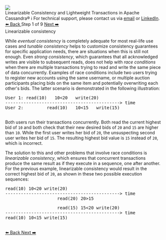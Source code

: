 <!-- TOP -->
<div class="top">
  <img class="scenario-academy-logo" src="https://datastax-academy.github.io/katapod-shared-assets/images/ds-academy-2023.svg" />
  <div class="scenario-title-section">
    <span class="scenario-title">Linearizable Consistency and Lightweight Transactions in Apache Cassandra®</span>
    <span class="scenario-subtitle">ℹ️ For technical support, please contact us via <a href="mailto:aleksandr.volochnev@datastax.com">email</a> or <a href="https://dtsx.io/aleks">LinkedIn</a>.</span>
  </div>
</div>

<!-- NAVIGATION -->
<div id="navigation-top" class="navigation-top">
 <a href='command:katapod.loadPage?[{"step":"intro"}]' 
   class="btn btn-dark navigation-top-left">⬅️ Back
 </a>
<span class="step-count"> Step 1 of 9</span>
 <a href='command:katapod.loadPage?[{"step":"step2-astra"}]' 
    class="btn btn-dark navigation-top-right">Next ➡️
  </a>
</div>

<!-- CONTENT -->

<div class="step-title">Linearizable consistency</div>

While *eventual consistency* is completely adequate for most real-life use cases 
and *tunable consistency* helps to customize consistency guarantees for specific application needs,
there are situations when this is still not enough. Even *strong consistency*, which guarantees that 
all acknowledged writes are visible to subsequent reads, does not help with *race conditions* 
when there are multiple transactions trying to read and write the same piece of data concurrently. Examples 
of race conditions include two users trying to register new accounts using the same username, or multiple 
auction participants placing bids on the same item and potentially overwriting each other's bids. The latter 
scenario is demonstrated in the following illustration:

<pre class="non-executable-code">
User 1: read(10)   10<20   write(20)
--------------------------------------------> time
User 2:         read(10)   10<15   write(15)

</pre> 

Both users run their transactions concurrently. Both read the current highest bid of `10` and both check that 
their new desired bids of `20` and `15` are higher than `10`. While the first user writes her bid of `20`, the unsuspecting second 
user writes her bid of `15`. The resulting highest bid value is `15` instead of `20`, which is incorrect.

The solution to this and other problems that involve race conditions is *linearizable consistency*, which ensures that
concurrent transactions produce the same result as if they execute in a sequence, one after another. For the 
previous example, linearizable consistency would result in the correct highest bid of `20`, as shown in these two possible 
execution sequences:


<pre class="non-executable-code">
read(10) 10<20 write(20)
--------------------------------------------> time
                    read(20) 20>15  
</pre>
<pre class="non-executable-code">
                    read(15) 15<20 write(20)
--------------------------------------------> time
read(10) 10<15 write(15)

</pre>

<!-- NAVIGATION -->
<div id="navigation-bottom" class="navigation-bottom">
 <a href='command:katapod.loadPage?[{"step":"intro"}]'
   class="btn btn-dark navigation-bottom-left">⬅️ Back
 </a>
 <a href='command:katapod.loadPage?[{"step":"step2-astra"}]'
    class="btn btn-dark navigation-bottom-right">Next ➡️
  </a>
</div>

